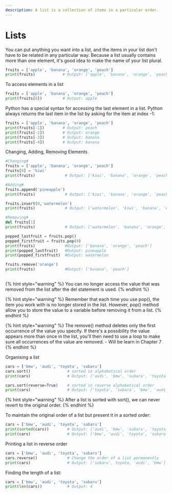 ```yaml
---
description: A list is a collection of items in a particular order.
---
```


# Lists

You can put anything you want into a list, and the items in your list don't have to be related in any particular way. Because a list usually contains more than one element, it's good idea to make the name of your list plural.

```python
fruits = ['apple', 'banana', 'orange', 'peach']
print(fruits)            # Output: ['apple', 'banana', 'orange', 'peach']
```

To access elements in a list

```python
fruits = ['apple', 'banana', 'orange', 'peach']
print(fruits[0])         # Output: apple
```

Python has a special syntax for accessing the last element in a list. Python always returns the last item in the list by asking for the item at index -1:

```python
fruits = ['apple', 'banana', 'orange', 'peach']
print(fruits[-1])        # Output: peach 
print(fruits[-2])        # Output: orange
print(fruits[-3])        # Output: banana
print(fruits[-4])        # Output: banana
```

Changing, Adding, Removing Elements

```python
#Changing#
fruits = ['apple', 'banana', 'orange', 'peach']
fruits[0] = 'kiwi'
print(fruits)             # Output: ['kiwi', 'banana', 'orange', 'peach']

#Adding#
fruits.append('pineapple')
print(fruits)             # Output: ['kiwi', 'banana', 'orange', 'peach', 'pineapple']

fruits.insert(0,'watermelon')
print(fruits)             # Output: ['watermelon', 'kiwi', 'banana', 'orange', 'peach', 'pineapple']

#Removing#
del fruits[1]     
print(fruits)             # Output: ['watermelon', 'banana', 'orange', 'peach', 'pineapple']

popped_lastfruit = fruits.pop()
popped_firstfruit = fruits.pop(0)
print(fruits)             #Output: ['banana', 'orange', 'peach']
print(popped_lastfruit)   #Output: pineapple
print(popped_firstfruit)  #Output: watermelon

fruits.remove('orange')
print(fruits)             #Output: ['banana', 'peach']
 
```

{% hint style="warning" %}
You can no longer access the value that was removed from the list after the del statement is used.
{% endhint %}

{% hint style="warning" %}
Remember that each time you use pop\(\), the item you work with is no longer stored in the list. However, pop\(\) method allow you to store the value to a variable before removing it from a list.
{% endhint %}

{% hint style="warning" %}
The remove\(\) method deletes only the first occurrence of the value you specify. If there's a possibility the value appears more than once in the list, you'll then need to use a loop to make sure all occurrences of the value are removed. - Will be learn in Chapter 7 
{% endhint %}

Organising a list

```python
cars = ['bmw', 'audi', 'toyota', 'subaru']
cars.sort()                # sorted in alphabetical order
print(cars)                # Output: ['audi', 'bmw', 'subara', 'toyota']

cars.sort(reverse=True)    # sorted in reverse alphabetical order
print(cars)                # Output: ['toyota', 'subara', 'bmw', 'audi']
```

{% hint style="warning" %}
After a list is sorted with sort\(\), we can never revert to the original order.
{% endhint %}

To maintain the original order of a list but present it in a sorted order:

```python
cars = ['bmw', 'audi', 'toyota', 'subaru']
print(sorted(cars))        # Output: ['audi', 'bmw', 'subara', 'toyota']
print(cars)                # Output: ['bmw', 'audi', 'toyota', 'subaru']
```

Printing a list in reverse order

```python
cars = ['bmw', 'audi', 'toyota', 'subaru']
cars.reverse()             # Change the order of a list permanently
print(cars)                # Output: ['subaru', toyota, 'audi', 'bmw']
```

Finding the length of a list:

```python
cars = ['bmw', 'audi', 'toyota', 'subaru']
print(len(cars))           # Output: 4
```

